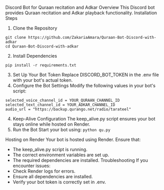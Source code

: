 Discord Bot for Quraan recitation and Adkar
Overview
This Discord bot provides Quraan recitation and Adkar playback functionality.
Installation Steps
1. Clone the Repository
```
git clone https://github.com/ZakariaAmara/Quraan-Bot-Discord-with-adkar
cd Quraan-Bot-Discord-with-adkar
```


2. Install Dependencies
   
```
pip install -r requirements.txt
```


3. Set Up Your Bot Token
Replace DISCORD_BOT_TOKEN in the .env file with your bot's actual token.
5. Configure the Bot Settings
Modify the following values in your bot's script:
```
selected_voice_channel_id = YOUR_QURAAN_CHANNEL_ID
selected_text_channel_id = YOUR_ADKAR_CHANNEL_ID
audio_url = "https://backup.qurango.net/radio/tarateel"
```


4. Keep-Alive Configuration
The keep_alive.py script ensures your bot stays online while hosted on Render.
5. Run the Bot
Start your bot using:
`python qu.py`


Hosting on Render
Your bot is hosted using Render. Ensure that:
- The keep_alive.py script is running.
- The correct environment variables are set up.
- The required dependencies are installed.
Troubleshooting
If you encounter issues:
- Check Render logs for errors.
- Ensure all dependencies are installed.
- Verify your bot token is correctly set in .env.
